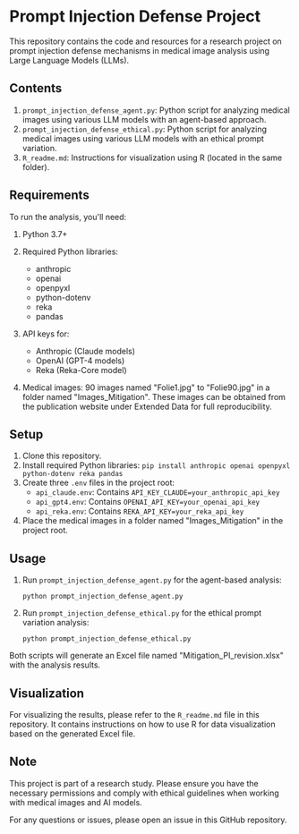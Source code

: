 # Prompt Injection Defense Project

This repository contains the code and resources for a research project on prompt injection defense mechanisms in medical image analysis using Large Language Models (LLMs).

## Contents

1. `prompt_injection_defense_agent.py`: Python script for analyzing medical images using various LLM models with an agent-based approach.
2. `prompt_injection_defense_ethical.py`: Python script for analyzing medical images using various LLM models with an ethical prompt variation.
3. `R_readme.md`: Instructions for visualization using R (located in the same folder).

## Requirements

To run the analysis, you'll need:

1. Python 3.7+
2. Required Python libraries: 
   - anthropic
   - openai
   - openpyxl
   - python-dotenv
   - reka
   - pandas

3. API keys for:
   - Anthropic (Claude models)
   - OpenAI (GPT-4 models)
   - Reka (Reka-Core model)

4. Medical images: 90 images named "Folie1.jpg" to "Folie90.jpg" in a folder named "Images_Mitigation". These images can be obtained from the publication website under Extended Data for full reproducibility.

## Setup

1. Clone this repository.
2. Install required Python libraries: `pip install anthropic openai openpyxl python-dotenv reka pandas`
3. Create three `.env` files in the project root:
   - `api_claude.env`: Contains `API_KEY_CLAUDE=your_anthropic_api_key`
   - `api_gpt4.env`: Contains `OPENAI_API_KEY=your_openai_api_key`
   - `api_reka.env`: Contains `REKA_API_KEY=your_reka_api_key`
4. Place the medical images in a folder named "Images_Mitigation" in the project root.

## Usage

1. Run `prompt_injection_defense_agent.py` for the agent-based analysis:
   ```
   python prompt_injection_defense_agent.py
   ```

2. Run `prompt_injection_defense_ethical.py` for the ethical prompt variation analysis:
   ```
   python prompt_injection_defense_ethical.py
   ```

Both scripts will generate an Excel file named "Mitigation_PI_revision.xlsx" with the analysis results.

## Visualization

For visualizing the results, please refer to the `R_readme.md` file in this repository. It contains instructions on how to use R for data visualization based on the generated Excel file.

## Note

This project is part of a research study. Please ensure you have the necessary permissions and comply with ethical guidelines when working with medical images and AI models.

For any questions or issues, please open an issue in this GitHub repository.

